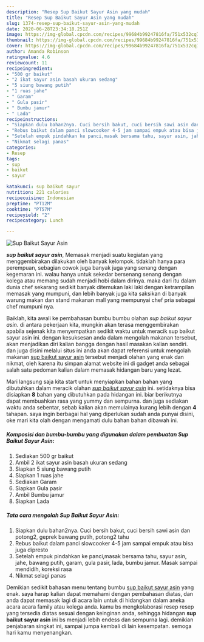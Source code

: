 ```yaml
---
description: "Resep Sup Baikut Sayur Asin yang mudah"
title: "Resep Sup Baikut Sayur Asin yang mudah"
slug: 1374-resep-sup-baikut-sayur-asin-yang-mudah
date: 2020-06-28T23:34:18.251Z
image: https://img-global.cpcdn.com/recipes/99684b99247816fa/751x532cq70/sup-baikut-sayur-asin-foto-resep-utama.jpg
thumbnail: https://img-global.cpcdn.com/recipes/99684b99247816fa/751x532cq70/sup-baikut-sayur-asin-foto-resep-utama.jpg
cover: https://img-global.cpcdn.com/recipes/99684b99247816fa/751x532cq70/sup-baikut-sayur-asin-foto-resep-utama.jpg
author: Amanda Robinson
ratingvalue: 4.6
reviewcount: 11
recipeingredient:
- "500 gr baikut"
- "2 ikat sayur asin basah ukuran sedang"
- "5 siung bawang putih"
- "1 ruas jahe"
- " Garam"
- " Gula pasir"
- " Bumbu jamur"
- " Lada"
recipeinstructions:
- "Siapkan dulu bahan2nya. Cuci bersih bakut, cuci bersih sawi asin dan potong2, geprek bawang putih, potong2 tahu"
- "Rebus baikut dalam panci slowcooker 4-5 jam sampai empuk atau bisa juga dipresto"
- "Setelah empuk pindahkan ke panci,masak bersama tahu, sayur asin, jahe, bawang putih, garam, gula pasir, lada, bumbu jamur. Masak sampai mendidih, koreksi rasa"
- "Nikmat selagi panas"
categories:
- Resep
tags:
- sup
- baikut
- sayur

katakunci: sup baikut sayur 
nutrition: 221 calories
recipecuisine: Indonesian
preptime: "PT12M"
cooktime: "PT57M"
recipeyield: "2"
recipecategory: Lunch

---
```



![Sup Baikut Sayur Asin](https://img-global.cpcdn.com/recipes/99684b99247816fa/751x532cq70/sup-baikut-sayur-asin-foto-resep-utama.jpg)

<b><i>sup baikut sayur asin</i></b>, Memasak menjadi suatu kegiatan yang menggembirakan dilakukan oleh banyak kelompok. tidaklah hanya para perempuan, sebagian cowok juga banyak juga yang senang dengan kegemaran ini. walau hanya untuk sekedar bersenang senang dengan kolega atau memang sudah menjadi hobi dalam dirinya. maka dari itu dalam dunia chef sekarang sedikit banyak ditemukan laki laki dengan ketrampilan memasak yang mumpuni, dan lebih banyak juga kita saksikan di banyak warung makan dan stand makanan mall yang mempunyai chef pria sebagai chef mumpuni nya.



Baiklah, kita awali ke pembahasan bumbu bumbu olahan <i>sup baikut sayur asin</i>. di antara pekerjaan kita, mungkin akan terasa menggembirakan apabila sejenak kita menyempatkan sedikit waktu untuk meracik sup baikut sayur asin ini. dengan kesuksesan anda dalam mengolah makanan tersebut, akan menjadikan diri kalian bangga dengan hasil masakan kalian sendiri. dan juga disini melalui situs ini anda akan dapat referensi untuk mengolah makanan <u>sup baikut sayur asin</u> tersebut menjadi olahan yang enak dan nikmat, oleh karena itu simpan alamat website ini di gadget anda sebagai salah satu pedoman kalian dalam memasak hidangan baru yang lezat.


Mari langsung saja kita start untuk menyiapkan bahan bahan yang dibutuhkan dalam meracik olahan <u><i>sup baikut sayur asin</i></u> ini. setidaknya bisa disiapkan <b>8</b> bahan yang dibutuhkan pada hidangan ini. biar berikutnya dapat membuahkan rasa yang yummy dan sempurna. dan juga sediakan waktu anda sebentar, sebab kalian akan memulainya kurang lebih dengan <b>4</b> tahapan. saya ingin berbagai hal yang diperlukan sudah anda punyai disini, oke mari kita olah dengan mengamati dulu bahan bahan dibawah ini.

<!--inarticleads1-->

##### Komposisi dan bumbu-bumbu yang digunakan dalam pembuatan Sup Baikut Sayur Asin:

1. Sediakan 500 gr baikut
1. Ambil 2 ikat sayur asin basah ukuran sedang
1. Siapkan 5 siung bawang putih
1. Siapkan 1 ruas jahe
1. Sediakan  Garam
1. Siapkan  Gula pasir
1. Ambil  Bumbu jamur
1. Siapkan  Lada




<!--inarticleads2-->

##### Tata cara mengolah Sup Baikut Sayur Asin:

1. Siapkan dulu bahan2nya. Cuci bersih bakut, cuci bersih sawi asin dan potong2, geprek bawang putih, potong2 tahu
1. Rebus baikut dalam panci slowcooker 4-5 jam sampai empuk atau bisa juga dipresto
1. Setelah empuk pindahkan ke panci,masak bersama tahu, sayur asin, jahe, bawang putih, garam, gula pasir, lada, bumbu jamur. Masak sampai mendidih, koreksi rasa
1. Nikmat selagi panas




Demikian sedikit bahasan menu tentang bumbu <u>sup baikut sayur asin</u> yang enak. saya harap kalian dapat memahami dengan pembahasan diatas, dan anda dapat memasak lagi di acara lain untuk di hidangkan dalam aneka acara acara family atau kolega anda. kamu bs mengkolaborasi resep resep yang tersedia diatas sesuai dengan keinginan anda, sehingga hidangan <b>sup baikut sayur asin</b> ini bs menjadi lebih endess dan sempurna lagi. demikian penjabaran singkat ini, sampai jumpa kembali di lain kesempatan. semoga hari kamu menyenangkan.
